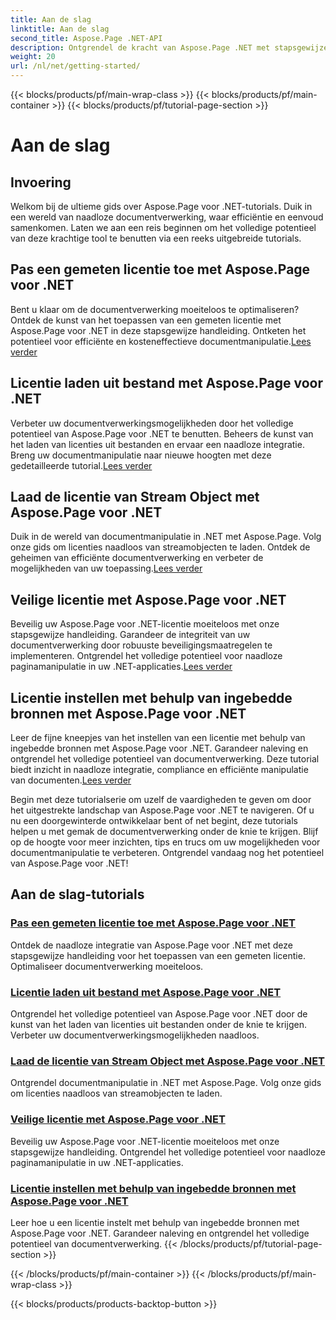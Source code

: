 ```yaml
---
title: Aan de slag
linktitle: Aan de slag
second_title: Aspose.Page .NET-API
description: Ontgrendel de kracht van Aspose.Page .NET met stapsgewijze tutorials. Pas gemeten licenties toe, laad vanuit bestanden of streams, beveilig licenties en meer.
weight: 20
url: /nl/net/getting-started/
---
```


{{< blocks/products/pf/main-wrap-class >}}
{{< blocks/products/pf/main-container >}}
{{< blocks/products/pf/tutorial-page-section >}}

# Aan de slag

## Invoering

Welkom bij de ultieme gids over Aspose.Page voor .NET-tutorials. Duik in een wereld van naadloze documentverwerking, waar efficiëntie en eenvoud samenkomen. Laten we aan een reis beginnen om het volledige potentieel van deze krachtige tool te benutten via een reeks uitgebreide tutorials.

## Pas een gemeten licentie toe met Aspose.Page voor .NET
 Bent u klaar om de documentverwerking moeiteloos te optimaliseren? Ontdek de kunst van het toepassen van een gemeten licentie met Aspose.Page voor .NET in deze stapsgewijze handleiding. Ontketen het potentieel voor efficiënte en kosteneffectieve documentmanipulatie.[Lees verder](./apply-metered-license/)

## Licentie laden uit bestand met Aspose.Page voor .NET
Verbeter uw documentverwerkingsmogelijkheden door het volledige potentieel van Aspose.Page voor .NET te benutten. Beheers de kunst van het laden van licenties uit bestanden en ervaar een naadloze integratie. Breng uw documentmanipulatie naar nieuwe hoogten met deze gedetailleerde tutorial.[Lees verder](./load-license-from-file/)

## Laad de licentie van Stream Object met Aspose.Page voor .NET
 Duik in de wereld van documentmanipulatie in .NET met Aspose.Page. Volg onze gids om licenties naadloos van streamobjecten te laden. Ontdek de geheimen van efficiënte documentverwerking en verbeter de mogelijkheden van uw toepassing.[Lees verder](./load-license-from-stream-object/)

## Veilige licentie met Aspose.Page voor .NET
 Beveilig uw Aspose.Page voor .NET-licentie moeiteloos met onze stapsgewijze handleiding. Garandeer de integriteit van uw documentverwerking door robuuste beveiligingsmaatregelen te implementeren. Ontgrendel het volledige potentieel voor naadloze paginamanipulatie in uw .NET-applicaties.[Lees verder](./secure-license/)

## Licentie instellen met behulp van ingebedde bronnen met Aspose.Page voor .NET
Leer de fijne kneepjes van het instellen van een licentie met behulp van ingebedde bronnen met Aspose.Page voor .NET. Garandeer naleving en ontgrendel het volledige potentieel van documentverwerking. Deze tutorial biedt inzicht in naadloze integratie, compliance en efficiënte manipulatie van documenten.[Lees verder](./set-license-using-embedded-resource/)

Begin met deze tutorialserie om uzelf de vaardigheden te geven om door het uitgestrekte landschap van Aspose.Page voor .NET te navigeren. Of u nu een doorgewinterde ontwikkelaar bent of net begint, deze tutorials helpen u met gemak de documentverwerking onder de knie te krijgen. Blijf op de hoogte voor meer inzichten, tips en trucs om uw mogelijkheden voor documentmanipulatie te verbeteren. Ontgrendel vandaag nog het potentieel van Aspose.Page voor .NET!
## Aan de slag-tutorials
### [Pas een gemeten licentie toe met Aspose.Page voor .NET](./apply-metered-license/)
Ontdek de naadloze integratie van Aspose.Page voor .NET met deze stapsgewijze handleiding voor het toepassen van een gemeten licentie. Optimaliseer documentverwerking moeiteloos.
### [Licentie laden uit bestand met Aspose.Page voor .NET](./load-license-from-file/)
Ontgrendel het volledige potentieel van Aspose.Page voor .NET door de kunst van het laden van licenties uit bestanden onder de knie te krijgen. Verbeter uw documentverwerkingsmogelijkheden naadloos.
### [Laad de licentie van Stream Object met Aspose.Page voor .NET](./load-license-from-stream-object/)
Ontgrendel documentmanipulatie in .NET met Aspose.Page. Volg onze gids om licenties naadloos van streamobjecten te laden.
### [Veilige licentie met Aspose.Page voor .NET](./secure-license/)
Beveilig uw Aspose.Page voor .NET-licentie moeiteloos met onze stapsgewijze handleiding. Ontgrendel het volledige potentieel voor naadloze paginamanipulatie in uw .NET-applicaties.
### [Licentie instellen met behulp van ingebedde bronnen met Aspose.Page voor .NET](./set-license-using-embedded-resource/)
Leer hoe u een licentie instelt met behulp van ingebedde bronnen met Aspose.Page voor .NET. Garandeer naleving en ontgrendel het volledige potentieel van documentverwerking.
{{< /blocks/products/pf/tutorial-page-section >}}

{{< /blocks/products/pf/main-container >}}
{{< /blocks/products/pf/main-wrap-class >}}

{{< blocks/products/products-backtop-button >}}
